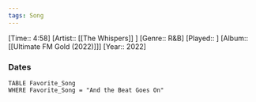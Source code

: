 ```yaml
---
tags: Song  
---
```

[Time:: 4:58]
[Artist:: [[The Whispers]] ]
[Genre:: R&B]
[Played:: ]
[Album:: [[Ultimate FM Gold (2022)]]]
[Year:: 2022]
### Dates
````dataview
TABLE Favorite_Song
WHERE Favorite_Song = "And the Beat Goes On"
````